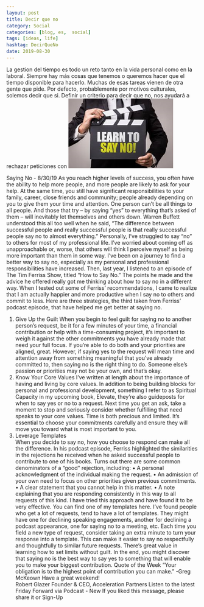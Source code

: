 ```yaml
---
layout: post
title: Decir que no
category: Social
categories: [blog, es,  social]
tags: [ideas, life]
hashtag: DecirQueNo
date: 2019-08-30
---
```


La gestion del tiempo es todo un reto tanto en la vida personal como en la laboral. Siempre hay más cosas que tenemos o queremos hacer que el tiempo disponible para hacerlo. Muchas de esas tareas vienen de otra gente que pide. Por defecto, probablemente por motivos culturales, solemos decir que si. Definir un criterio para decir que no, nos ayudará a rechazar peticiones con 
![SayNo](/images/DecirQueNo-1.png)

Saying No - 8/30/19
As you reach higher levels of success, you often have the ability to help more people, and more people are likely to ask for your help. At the same time, you still have significant responsibilities to your family, career, close friends and community; people already depending on you to give them your time and attention.
One person can’t be all things to all people. And those that try – by saying “yes” to everything that’s asked of them – will inevitably let themselves and others down.
Warren Buffett understood this all too well when he said, “The difference between successful people and really successful people is that really successful people say no to almost everything.”
Personally, I’ve struggled to say “no” to others for most of my professional life. I’ve worried about coming off as unapproachable or, worse, that others will think I perceive myself as being more important than them in some way.
I’ve been on a journey to find a better way to say no, especially as my personal and professional responsibilities have increased. Then, last year, I listened to an episode of The Tim Ferriss Show, titled “How to Say No.”
The points he made and the advice he offered really got me thinking about how to say no in a different way. When I tested out some of Ferriss’ recommendations, I came to realize that I am actually happier and more productive when I say no to others and commit to less.
Here are three strategies, the third taken from Ferriss’ podcast episode, that have helped me get better at saying no.
1. Give Up the Guilt
When you begin to feel guilt for saying no to another person’s request, be it for a few minutes of your time, a financial contribution or help with a time-consuming project, it’s important to weigh it against the other commitments you have already made that need your full focus.
If you’re able to do both and your priorities are aligned, great. However, if saying yes to the request will mean time and attention away from something meaningful that you’ve already committed to, then saying no is the right thing to do. Someone else’s passion or priorities may not be your own, and that’s okay.
2. Know Your Core Values
I’ve written at length about the importance of having and living by core values. In addition to being building blocks for personal and professional development, something I refer to as Spiritual Capacity in my upcoming book, Elevate, they’re also guideposts for when to say yes or no to a request.
Next time you get an ask, take a moment to stop and seriously consider whether fulfilling that need speaks to your core values.
Time is both precious and limited. It’s essential to choose your commitments carefully and ensure they will move you toward what is most important to you.
3. Leverage Templates   
When you decide to say no, how you choose to respond can make all the difference. In his podcast episode, Ferriss highlighted the similarities in the rejections he received when he asked successful people to contribute to one of his books.
Turns out there are some common denominators of a “good” rejection, including:
•	A personal acknowledgment of the individual making the request.
•	An admission of your own need to focus on other priorities given previous commitments.
•	A clear statement that you cannot help in this matter.
•	A note explaining that you are responding consistently in this way to all requests of this kind.
I have tried this approach and have found it to be very effective. You can find one of my templates here.
I’ve found people who get a lot of requests, tend to have a lot of templates. They might have one for declining speaking engagements, another for declining a podcast appearance, one for saying no to a meeting, etc.
Each time you field a new type of request, consider taking an extra minute to turn your response into a template. This can make it easier to say no respectfully and thoughtfully to similar future requests.
There’s great value in learning how to set limits without guilt. In the end, you might discover that saying no is the best way to say yes to something that will enable you to make your biggest contribution.
Quote of the Week
“Your obligation is to the highest point of contribution you can make.” -Greg McKeown
Have a great weekend!   
Robert Glazer
Founder & CEO, Acceleration Partners 
Listen to the latest Friday Forward via Podcast - New
If you liked this message, please share it or Sign-Up 


